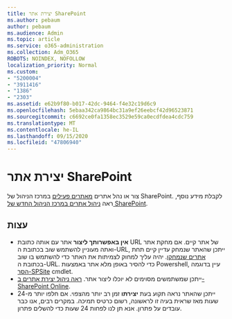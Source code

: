 ```yaml
---
title: יצירת אתר SharePoint
ms.author: pebaum
author: pebaum
ms.audience: Admin
ms.topic: article
ms.service: o365-administration
ms.collection: Adm_O365
ROBOTS: NOINDEX, NOFOLLOW
localization_priority: Normal
ms.custom:
- "5200004"
- "3911416"
- "1386"
- "2303"
ms.assetid: e62b9f80-b017-42dc-9464-f4e32c19d6c9
ms.openlocfilehash: 5ebaa342ca9864bc31a9ef26eebcf42d96523871
ms.sourcegitcommit: c6692ce0fa1358ec3529e59ca0ecdfdea4cdc759
ms.translationtype: MT
ms.contentlocale: he-IL
ms.lasthandoff: 09/15/2020
ms.locfileid: "47806940"
---
```

# <a name="create-a-sharepoint-site"></a>יצירת אתר SharePoint

צור או נהל אתרים [מאתרים פעילים](https://admin.microsoft.com/sharepoint?page=sitemanagement&modern=true) במרכז הניהול של SharePoint. לקבלת מידע נוסף, ראה [ניהול אתרים במרכז הניהול החדש של SharePoint](https://docs.microsoft.com/sharepoint/manage-site-creation). 

## <a name="tips"></a>עצות

- **אין באפשרותך ליצור** אתר עם אותה כתובת URL של אתר קיים. אם מחקת אתר ואתה מעוניין להשתמש שוב בכתובת ה-URL, ייתכן שהאתר שנמחק עדיין קיים תחת [אתרים שנמחקו](https://admin.microsoft.com/sharepoint?page=recyclebin&modern=true). יהיה עליך למחוק לצמיתות את האתר כדי להשתמש בו שוב בכתובת ה-URL. כדי להסיר באופן מלא אתר באמצעות Powershell, עיין בדוגמה [הסר-SPSite](https://docs.microsoft.com/sharepoint/manage-sites-in-new-admin-center#delete-a-site) cmdlet.
- ייתכן שמשתמשים מסוימים לא יוכלו ליצור אתר. [ראה ניהול יצירת אתרים ב-SharePoint Online](https://docs.microsoft.com/sharepoint/manage-site-creation).
- ייתכן שהאתר נראה תקוע בעת **יצירתו** זמן רב יותר מהצפוי. אם חלפו יותר מ-24 שעות מאז שראית בעיה זו לראשונה, רשום כרטיס תמיכה. במקרים רבים, אנו כבר עובדים על פתרון. אנא תן לנו לפחות 24 שעות כדי להשלים פתרון.

